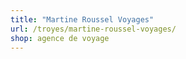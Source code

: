 ```yaml
---
title: "Martine Roussel Voyages"
url: /troyes/martine-roussel-voyages/
shop: agence de voyage
---
```

